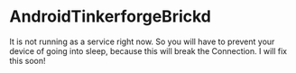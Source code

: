 AndroidTinkerforgeBrickd
========================

It is not running as a service right now. So you will have to prevent your device of going into sleep, because this will break the Connection. I will fix this soon!
